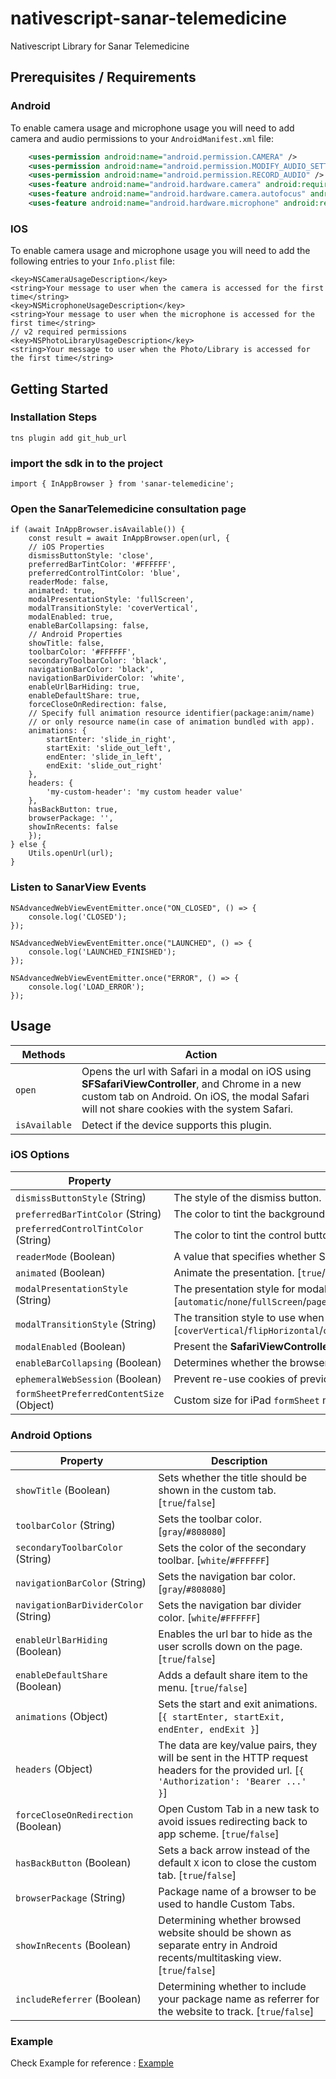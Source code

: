 # nativescript-sanar-telemedicine

Nativescript Library for Sanar Telemedicine

## Prerequisites / Requirements

### Android

To enable camera usage and microphone usage you will need to add camera and audio permissions to your `AndroidManifest.xml` file:

```xml
    <uses-permission android:name="android.permission.CAMERA" />
    <uses-permission android:name="android.permission.MODIFY_AUDIO_SETTINGS" />
    <uses-permission android:name="android.permission.RECORD_AUDIO" />
    <uses-feature android:name="android.hardware.camera" android:required="false" />
    <uses-feature android:name="android.hardware.camera.autofocus" android:required="false" />
    <uses-feature android:name="android.hardware.microphone" android:required="false" />
```

### IOS
To enable camera usage and microphone usage you will need to add the following entries to your `Info.plist` file:

```
<key>NSCameraUsageDescription</key>
<string>Your message to user when the camera is accessed for the first time</string>
<key>NSMicrophoneUsageDescription</key>
<string>Your message to user when the microphone is accessed for the first time</string>
// v2 required permissions
<key>NSPhotoLibraryUsageDescription</key>
<string>Your message to user when the Photo/Library is accessed for the first time</string>
```
## Getting Started
### Installation Steps

```
tns plugin add git_hub_url
```

### import the sdk in to the project

```
import { InAppBrowser } from 'sanar-telemedicine';
```

### Open the SanarTelemedicine consultation page

```
if (await InAppBrowser.isAvailable()) {
    const result = await InAppBrowser.open(url, {
    // iOS Properties
    dismissButtonStyle: 'close',
    preferredBarTintColor: '#FFFFFF',
    preferredControlTintColor: 'blue',
    readerMode: false,
    animated: true,
    modalPresentationStyle: 'fullScreen',
    modalTransitionStyle: 'coverVertical',
    modalEnabled: true,
    enableBarCollapsing: false,
    // Android Properties
    showTitle: false,
    toolbarColor: '#FFFFFF',
    secondaryToolbarColor: 'black',
    navigationBarColor: 'black',
    navigationBarDividerColor: 'white',
    enableUrlBarHiding: true,
    enableDefaultShare: true,
    forceCloseOnRedirection: false,
    // Specify full animation resource identifier(package:anim/name)
    // or only resource name(in case of animation bundled with app).
    animations: {
        startEnter: 'slide_in_right',
        startExit: 'slide_out_left',
        endEnter: 'slide_in_left',
        endExit: 'slide_out_right'
    },
    headers: {
        'my-custom-header': 'my custom header value'
    },
    hasBackButton: true,
    browserPackage: '',
    showInRecents: false
    });
} else {
    Utils.openUrl(url);
}
```

### Listen to SanarView Events

```
NSAdvancedWebViewEventEmitter.once("ON_CLOSED", () => {
    console.log('CLOSED');
});

NSAdvancedWebViewEventEmitter.once("LAUNCHED", () => {
    console.log('LAUNCHED_FINISHED');
});

NSAdvancedWebViewEventEmitter.once("ERROR", () => {
    console.log('LOAD_ERROR');
});
```

## Usage

Methods       | Action
------------- | ------
`open`        | Opens the url with Safari in a modal on iOS using **SFSafariViewController**, and Chrome in a new custom tab on Android. On iOS, the modal Safari will not share cookies with the system Safari.
`isAvailable` | Detect if the device supports this plugin.

### iOS Options

Property       | Description
-------------- | ------
`dismissButtonStyle` (String)        | The style of the dismiss button. [`done`/`close`/`cancel`]
`preferredBarTintColor` (String)     | The color to tint the background of the navigation bar and the toolbar. [`white`/`#FFFFFF`]
`preferredControlTintColor` (String) | The color to tint the control buttons on the navigation bar and the toolbar. [`gray`/`#808080`]
`readerMode` (Boolean)               | A value that specifies whether Safari should enter Reader mode, if it is available. [`true`/`false`]
`animated` (Boolean)                 | Animate the presentation. [`true`/`false`]
`modalPresentationStyle` (String)    | The presentation style for modally presented view controllers. [`automatic`/`none`/`fullScreen`/`pageSheet`/`formSheet`/`currentContext`/`custom`/`overFullScreen`/`overCurrentContext`/`popover`]
`modalTransitionStyle` (String)      | The transition style to use when presenting the view controller. [`coverVertical`/`flipHorizontal`/`crossDissolve`/`partialCurl`]
`modalEnabled` (Boolean)             | Present the **SafariViewController** modally or as push instead. [`true`/`false`]
`enableBarCollapsing` (Boolean)      | Determines whether the browser's tool bars will collapse or not. [`true`/`false`]
`ephemeralWebSession` (Boolean)      | Prevent re-use cookies of previous session (openAuth only) [`true`/`false`]
`formSheetPreferredContentSize` (Object)      | Custom size for iPad `formSheet` modals [`{width: 400, height: 500}`]

### Android Options
Property       | Description
-------------- | ------
`showTitle` (Boolean)   | Sets whether the title should be shown in the custom tab. [`true`/`false`]
`toolbarColor` (String)           | Sets the toolbar color. [`gray`/`#808080`]
`secondaryToolbarColor` (String)  | Sets the color of the secondary toolbar. [`white`/`#FFFFFF`]
`navigationBarColor` (String)     | Sets the navigation bar color. [`gray`/`#808080`]
`navigationBarDividerColor` (String) | Sets the navigation bar divider color.  [`white`/`#FFFFFF`]
`enableUrlBarHiding` (Boolean)    | Enables the url bar to hide as the user scrolls down on the page. [`true`/`false`]
`enableDefaultShare` (Boolean)    | Adds a default share item to the menu. [`true`/`false`]
`animations` (Object)             | Sets the start and exit animations. [`{ startEnter, startExit, endEnter, endExit }`]
`headers` (Object)                | The data are key/value pairs, they will be sent in the HTTP request headers for the provided url. [`{ 'Authorization': 'Bearer ...' }`]
`forceCloseOnRedirection` (Boolean) | Open Custom Tab in a new task to avoid issues redirecting back to app scheme. [`true`/`false`]
`hasBackButton` (Boolean)         | Sets a back arrow instead of the default `X` icon to close the custom tab. [`true`/`false`]
`browserPackage` (String)         | Package name of a browser to be used to handle Custom Tabs.
`showInRecents` (Boolean)         | Determining whether browsed website should be shown as separate entry in Android recents/multitasking view. [`true`/`false`]
`includeReferrer` (Boolean)       | Determining whether to include your package name as referrer for the website to track. [`true`/`false`]
    
### Example

Check Example for reference : [Example](https://git.marensolutions.com)
